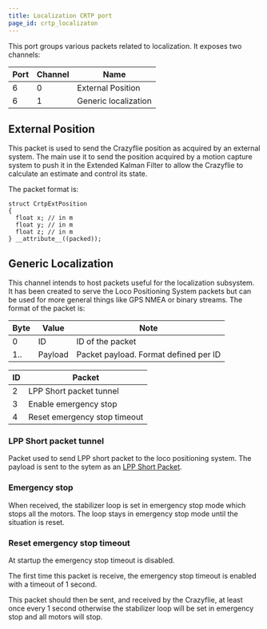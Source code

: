 ```yaml
---
title: Localization CRTP port
page_id: crtp_localizaton
---
```



This port groups various packets related to localization. It exposes two
channels:

 | Port  | Channel  | Name|
 | ------| ---------| ----------------------|
 | 6     | 0        | External Position|
 | 6     | 1        | Generic localization|

External Position
-----------------

This packet is used to send the Crazyflie position as acquired by an
external system. The main use it to send the position acquired by a
motion capture system to push it in the Extended Kalman Filter to allow
the Crazyflie to calculate an estimate and control its state.

The packet format is:

``` {.c}
struct CrtpExtPosition
{
  float x; // in m
  float y; // in m
  float z; // in m
} __attribute__((packed));
```

Generic Localization
--------------------

This channel intends to host packets useful for the localization
subsystem. It has been created to serve the Loco Positioning System
packets but can be used for more general things like GPS NMEA or binary
streams. The format of the packet is:

|  Byte  | Value    | Note|
|  ------| ---------| ---------------------------------------|
|  0     | ID       | ID of the packet|
 | 1..   | Payload  | Packet payload. Format defined per ID|

|  ID  | Packet |
|  ----| ------------------------------|
|  2  |  LPP Short packet tunnel|
|  3  |  Enable emergency stop|
|  4  |  Reset emergency stop timeout|

### LPP Short packet tunnel

Packet used to send LPP short packet to the loco positioning system. The
payload is sent to the sytem as an [LPP Short
Packet](https://www.bitcraze.io/documentation/repository/lps-node-firmware/master/protocols/lpp/).

### Emergency stop

When received, the stabilizer loop is set in emergency stop mode which
stops all the motors. The loop stays in emergency stop mode until the
situation is reset.

### Reset emergency stop timeout

At startup the emergency stop timeout is disabled.

The first time this packet is receive, the emergency stop timeout is
enabled with a timeout of 1 second.

This packet should then be sent, and received by the Crazyflie, at least
once every 1 second otherwise the stabilizer loop will be set in
emergency stop and all motors will stop.
